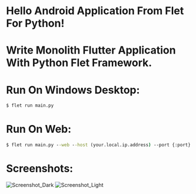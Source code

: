 # Hello Android Application From Flet For Python!

# Write Monolith Flutter Application With Python Flet Framework.

# Run On Windows Desktop:
```cmd
$ flet run main.py
```
# Run On Web:
```cmd
$ flet run main.py --web --host (your.local.ip.address) --port {:port}
```

# Screenshots:
![Screenshot_Dark](https://github.com/user-attachments/assets/12316a63-748a-4406-8e05-e99c24861f5c)
![Screenshot_Light](https://github.com/user-attachments/assets/f2bb906a-7839-4fec-a26f-dc48a43cde07)
